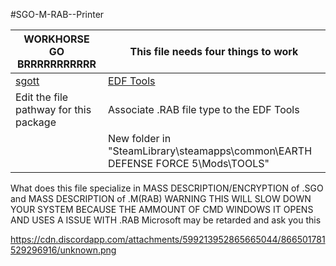 #SGO-M-RAB--Printer 

| WORKHORSE GO BRRRRRRRRRRR | This file needs four things to work |
| ------ | ------ |
| [sgott](https://github.com/zeddidragon/sgott) | [EDF Tools](https://gitlab.com/kittopiacreator/edf-tools) |
| Edit the file pathway for this package | Associate .RAB file type to the EDF Tools |
|  | New folder in "SteamLibrary\steamapps\common\EARTH DEFENSE FORCE 5\Mods\TOOLS" |
    
What does this file specialize in MASS DESCRIPTION/ENCRYPTION of .SGO and MASS DESCRIPTION of .M(RAB)
 WARNING THIS WILL SLOW DOWN YOUR SYSTEM BECAUSE THE AMMOUNT OF CMD WINDOWS IT OPENS AND USES
A ISSUE WITH .RAB Microsoft may be retarded and ask you this

https://cdn.discordapp.com/attachments/599213952865665044/866501781529296916/unknown.png

